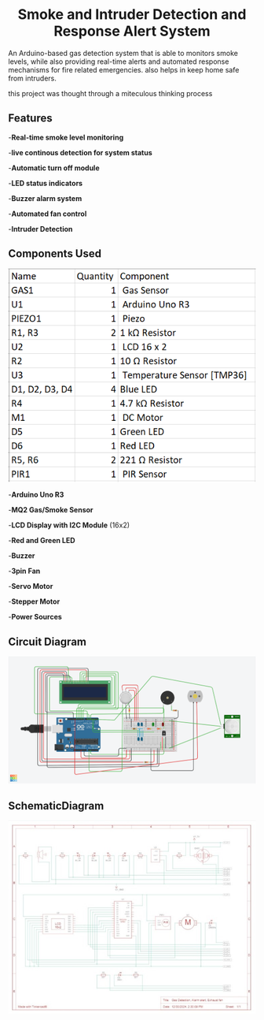 <div >

<h1 align = "center" > Smoke and Intruder Detection and Response Alert System </h1>

<p align = "justify" >

An Arduino-based gas detection system that is able to monitors smoke levels, while also providing real-time alerts and automated response mechanisms for fire related emergencies. also helps in keep home safe from intruders.

this project was thought through a miteculous thinking process

</p>

<h2> Features </h2>

-**Real-time smoke level monitoring**

-**live continous detection for system status**

-**Automatic turn off module**

-**LED status indicators**

-**Buzzer alarm system**

-**Automated fan control**

-**Intruder Detection**

<h2> Components Used </h2>

![Diagram](\assests\components.png)

-**Arduino Uno R3**

-**MQ2 Gas/Smoke Sensor**

-**LCD Display with I2C Module** (16x2)

-**Red and Green LED**

-**Buzzer**

-**3pin Fan**

-**Servo Motor**

-**Stepper Motor**

-**Power Sources**

<h2> Circuit Diagram </h2>

![Diagram](\assests\circuit.png)

<h2> SchematicDiagram </h2>

![Diagram](\assests\schematic.jpeg)

</div>


[def]: circuit.png
